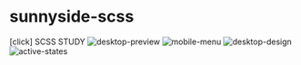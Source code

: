 # sunnyside-scss
[click]
SCSS STUDY
![desktop-preview](https://user-images.githubusercontent.com/109246384/189006971-d3ad2e65-dca9-449c-ae5f-08240f05a055.jpg)
![mobile-menu](https://user-images.githubusercontent.com/109246384/189006973-9b21db29-e606-447c-9172-5ccd03db61c0.jpg)
![desktop-design](https://user-images.githubusercontent.com/109246384/189007080-744017fa-40ff-4acb-ae0d-e25336051ded.jpg)
![active-states](https://user-images.githubusercontent.com/109246384/189007085-ce08fadf-686d-4106-85a7-37385caa72ec.jpg)

